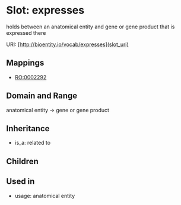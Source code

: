 # Slot: expresses


holds between an anatomical entity and gene or gene product that is expressed there

URI: [http://bioentity.io/vocab/expresses](slot_uri)
## Mappings

 * [RO:0002292](http://purl.obolibrary.org/obo/RO_0002292)
## Domain and Range

anatomical entity -> gene or gene product
## Inheritance

 *  is_a: related to
## Children

## Used in

 *  usage: anatomical entity
